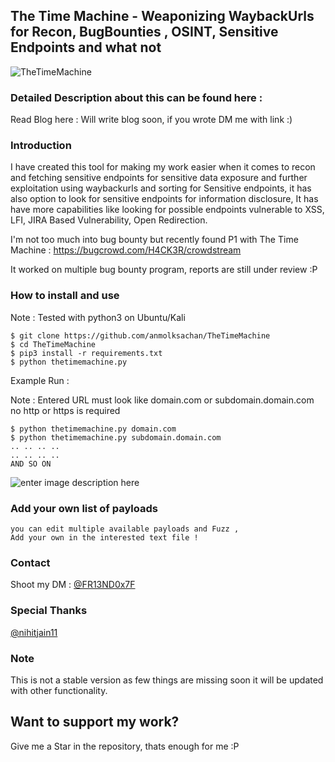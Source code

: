 ## The Time Machine - Weaponizing WaybackUrls for Recon, BugBounties , OSINT, Sensitive Endpoints and what not

![TheTimeMachine](https://raw.githubusercontent.com/anmolksachan/TheTimeMachine/main/logo.PNG)

### Detailed Description about this can be found here : 
Read Blog here : Will write blog soon, if you wrote DM me with link :)

### Introduction 

I have created this tool for making my work easier when it comes to recon and fetching sensitive endpoints for sensitive data exposure and further exploitation using waybackurls and sorting for Sensitive endpoints, it has also option to look for sensitive endpoints for information disclosure, It has have more capabilities like looking for possible endpoints vulnerable to XSS, LFI, JIRA Based Vulnerability, Open Redirection.

I'm not too much into bug bounty but recently found P1 with The Time Machine : https://bugcrowd.com/H4CK3R/crowdstream

It worked on multiple bug bounty program, reports are still under review :P

### How to install and use 

Note : Tested with python3 on Ubuntu/Kali

```
$ git clone https://github.com/anmolksachan/TheTimeMachine
$ cd TheTimeMachine
$ pip3 install -r requirements.txt
$ python thetimemachine.py

```

Example Run : 

Note : Entered URL must look like domain.com or subdomain.domain.com no http or https is required

```
$ python thetimemachine.py domain.com
$ python thetimemachine.py subdomain.domain.com
.. .. .. .. 
.. .. .. .. 
AND SO ON 
```

![enter image description here](https://raw.githubusercontent.com/anmolksachan/TheTimeMachine/main/run.PNG)

### Add your own list of payloads

```
you can edit multiple available payloads and Fuzz , 
Add your own in the interested text file !

```

### Contact

Shoot my DM : [@FR13ND0x7F](https://twitter.com/fr13nd0x7f)

### Special Thanks

[@nihitjain11](https://github.com/nihitjain11)

### Note

This is not a stable version as few things are missing soon it will be updated with other functionality.

## __Want to support my work?__
Give me a Star in the repository, thats enough for me :P
